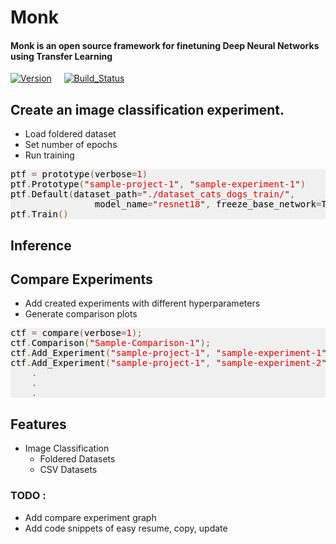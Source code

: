 # Monk
#### Monk is an open source framework for finetuning Deep Neural Networks using Transfer Learning
[![Version](https://img.shields.io/badge/version-v1.0-lightgrey)](https://github.com/abhi-kumar/monk_v1) &nbsp; &nbsp;
[![Build_Status](https://img.shields.io/badge/build-passing-green)](https://github.com/abhi-kumar/monk_v1)


## Create an image classification experiment.
- Load foldered dataset
- Set number of epochs
- Run training


<pre style="color:#000000;background:#f1f0f0;">ptf <span style="color:#806030; ">=</span> prototype<span style="color:#806030; ">(</span>verbose<span style="color:#806030; ">=</span><span style="color:#c00000; ">1</span><span style="color:#806030; ">)</span>
ptf<span style="color:#806030; ">.</span>Prototype<span style="color:#806030; ">(</span><span style="color:#800000; ">"</span><span style="color:#e60000; ">sample-project-1</span><span style="color:#800000; ">"</span><span style="color:#806030; ">,</span> <span style="color:#800000; ">"</span><span style="color:#e60000; ">sample-experiment-1</span><span style="color:#800000; ">"</span><span style="color:#806030; ">)</span>
ptf<span style="color:#806030; ">.</span>Default<span style="color:#806030; ">(</span>dataset_path<span style="color:#806030; ">=</span><span style="color:#800000; ">"</span><span style="color:#e60000; ">./dataset_cats_dogs_train/</span><span style="color:#800000; ">"</span><span style="color:#806030; ">,</span> 
    			model_name<span style="color:#806030; ">=</span><span style="color:#800000; ">"</span><span style="color:#e60000; ">resnet18</span><span style="color:#800000; ">"</span><span style="color:#806030; ">,</span> freeze_base_network<span style="color:#806030; ">=</span>True<span style="color:#806030; ">,</span> num_epochs<span style="color:#806030; ">=</span><span style="color:#c00000; ">2</span><span style="color:#806030; ">)</span>
ptf<span style="color:#806030; ">.</span>Train<span style="color:#806030; ">(</span><span style="color:#806030; ">)</span>
</pre>

## Inference



## Compare Experiments

- Add created experiments with different hyperparameters
- Generate comparison plots

<pre style="color:#000000;background:#f1f0f0;">ctf <span style="color:#806030; ">=</span> compare<span style="color:#806030; ">(</span>verbose<span style="color:#806030; ">=</span><span style="color:#c00000; ">1</span><span style="color:#806030; ">)</span><span style="color:#806030; ">;</span>
ctf<span style="color:#806030; ">.</span>Comparison<span style="color:#806030; ">(</span><span style="color:#800000; ">"</span><span style="color:#e60000; ">Sample-Comparison-1</span><span style="color:#800000; ">"</span><span style="color:#806030; ">)</span><span style="color:#806030; ">;</span>
ctf<span style="color:#806030; ">.</span>Add_Experiment<span style="color:#806030; ">(</span><span style="color:#800000; ">"</span><span style="color:#e60000; ">sample-project-1</span><span style="color:#800000; ">"</span><span style="color:#806030; ">,</span> <span style="color:#800000; ">"</span><span style="color:#e60000; ">sample-experiment-1</span><span style="color:#800000; ">"</span><span style="color:#806030; ">)</span><span style="color:#806030; ">;</span>
ctf<span style="color:#806030; ">.</span>Add_Experiment<span style="color:#806030; ">(</span><span style="color:#800000; ">"</span><span style="color:#e60000; ">sample-project-1</span><span style="color:#800000; ">"</span><span style="color:#806030; ">,</span> <span style="color:#800000; ">"</span><span style="color:#e60000; ">sample-experiment-2</span><span style="color:#800000; ">"</span><span style="color:#806030; ">)</span><span style="color:#806030; ">;</span>
    <span style="color:#806030; ">.</span>
    <span style="color:#806030; ">.</span> 
    <span style="color:#806030; ">.</span>
</pre>




## Features 
- Image Classification
    - Foldered Datasets
    - CSV Datasets


### TODO :
- Add compare experiment graph
- Add code snippets of easy resume, copy, update